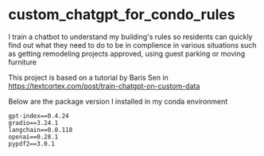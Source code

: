 # custom_chatgpt_for_condo_rules
I train a chatbot to understand my building's rules so residents can quickly find out what they need to do to be in complience in various situations such as getting remodeling projects approved, using guest parking or moving furniture

This project is based on a tutorial by Baris Sen in https://textcortex.com/post/train-chatgpt-on-custom-data

Below are the package version I installed in my conda environment

```
gpt-index==0.4.24
gradio==3.24.1
langchain==0.0.118
openai==0.28.1
pypdf2==3.0.1
```

